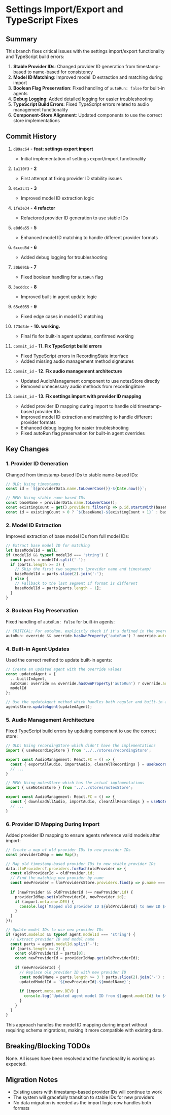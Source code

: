# Settings Import/Export and TypeScript Fixes

## Summary

This branch fixes critical issues with the settings import/export functionality and TypeScript build errors:

1. **Stable Provider IDs**: Changed provider ID generation from timestamp-based to name-based for consistency
2. **Model ID Matching**: Improved model ID extraction and matching during import
3. **Boolean Flag Preservation**: Fixed handling of `autoRun: false` for built-in agents
4. **Debug Logging**: Added detailed logging for easier troubleshooting
5. **TypeScript Build Errors**: Fixed TypeScript errors related to audio management functionality
6. **Component-Store Alignment**: Updated components to use the correct store implementations

## Commit History

1. `d89ac64` - **feat: settings export import**
   - Initial implementation of settings export/import functionality

2. `1a110f3` - **2**
   - First attempt at fixing provider ID stability issues

3. `01e3c41` - **3**
   - Improved model ID extraction logic

4. `1fe3e34` - **4 refactor**
   - Refactored provider ID generation to use stable IDs

5. `e8d6a55` - **5**
   - Enhanced model ID matching to handle different provider formats

6. `6cced5d` - **6**
   - Added debug logging for troubleshooting

7. `30b691b` - **7**
   - Fixed boolean handling for `autoRun` flag

8. `3acddcc` - **8**
   - Improved built-in agent update logic

9. `65c6055` - **9**
   - Fixed edge cases in model ID matching

10. `f73d3de` - **10. working.**
    - Final fix for built-in agent updates, confirmed working

11. `commit_id` - **11. Fix TypeScript build errors**
    - Fixed TypeScript errors in RecordingState interface
    - Added missing audio management method signatures

12. `commit_id` - **12. Fix audio management architecture**
    - Updated AudioManagement component to use notesStore directly
    - Removed unnecessary audio methods from recordingStore

13. `commit_id` - **13. Fix settings import with provider ID mapping**
     - Added provider ID mapping during import to handle old timestamp-based provider IDs
     - Improved model ID extraction and matching to handle different provider formats
     - Enhanced debug logging for easier troubleshooting
     - Fixed autoRun flag preservation for built-in agent overrides

## Key Changes

### 1. Provider ID Generation

Changed from timestamp-based IDs to stable name-based IDs:

```typescript
// OLD: Using timestamps
const id = `${providerData.name.toLowerCase()}-${Date.now()}`;

// NEW: Using stable name-based IDs
const baseName = providerData.name.toLowerCase();
const existingCount = get().providers.filter(p => p.id.startsWith(baseName)).length;
const id = existingCount > 0 ? `${baseName}-${existingCount + 1}` : baseName;
```

### 2. Model ID Extraction

Improved extraction of base model IDs from full model IDs:

```typescript
// Extract base model ID for matching
let baseModelId = null;
if (modelId && typeof modelId === 'string') {
  const parts = modelId.split('-');
  if (parts.length >= 3) {
    // Skip the first two segments (provider name and timestamp)
    baseModelId = parts.slice(2).join('-');
  } else {
    // Fallback to the last segment if format is different
    baseModelId = parts[parts.length - 1];
  }
}
```

### 3. Boolean Flag Preservation

Fixed handling of `autoRun: false` for built-in agents:

```typescript
// CRITICAL: For autoRun, explicitly check if it's defined in the override to handle false values correctly
autoRun: override && override.hasOwnProperty('autoRun') ? override.autoRun : builtInAgent.autoRun
```

### 4. Built-in Agent Updates

Used the correct method to update built-in agents:

```typescript
// Create an updated agent with the override values
const updatedAgent = {
  ...builtInAgent,
  autoRun: override && override.hasOwnProperty('autoRun') ? override.autoRun : builtInAgent.autoRun,
  modelId
};

// Use the updateAgent method which handles both regular and built-in agents
agentsStore.updateAgent(updatedAgent);
```

### 5. Audio Management Architecture

Fixed TypeScript build errors by updating component to use the correct store:

```typescript
// OLD: Using recordingStore which didn't have the implementations
import { useRecordingStore } from '../../stores/recordingStore';

export const AudioManagement: React.FC = () => {
  const { exportAllAudio, importAudio, clearAllRecordings } = useRecordingStore();
  // ...
}

// NEW: Using notesStore which has the actual implementations
import { useNotesStore } from '../../stores/notesStore';

export const AudioManagement: React.FC = () => {
  const { downloadAllAudio, importAudio, clearAllRecordings } = useNotesStore();
  // ...
}
```

### 6. Provider ID Mapping During Import

Added provider ID mapping to ensure agents reference valid models after import:

```typescript
// Create a map of old provider IDs to new provider IDs
const providerIdMap = new Map();

// Map old timestamp-based provider IDs to new stable provider IDs
data.llmProviders?.providers.forEach(oldProvider => {
  const oldProviderId = oldProvider.id;
  // Find the matching new provider by name
  const newProvider = llmProvidersStore.providers.find(p => p.name === oldProvider.name);
  
  if (newProvider && oldProviderId !== newProvider.id) {
    providerIdMap.set(oldProviderId, newProvider.id);
    if (import.meta.env.DEV) {
      console.log(`Mapped old provider ID ${oldProviderId} to new ID ${newProvider.id}`);
    }
  }
});

// Update model IDs to use new provider IDs
if (agent.modelId && typeof agent.modelId === 'string') {
  // Extract provider ID and model name
  const parts = agent.modelId.split('-');
  if (parts.length >= 2) {
    const oldProviderId = parts[0];
    const newProviderId = providerIdMap.get(oldProviderId);
    
    if (newProviderId) {
      // Replace old provider ID with new provider ID
      const modelName = parts.length >= 3 ? parts.slice(2).join('-') : parts[1];
      updatedModelId = `${newProviderId}-${modelName}`;
      
      if (import.meta.env.DEV) {
        console.log(`Updated agent model ID from ${agent.modelId} to ${updatedModelId}`);
      }
    }
  }
}
```

This approach handles the model ID mapping during import without requiring schema migrations, making it more compatible with existing data.

## Breaking/Blocking TODOs

None. All issues have been resolved and the functionality is working as expected.

## Migration Notes

- Existing users with timestamp-based provider IDs will continue to work
- The system will gracefully transition to stable IDs for new providers
- No data migration is needed as the import logic now handles both formats
